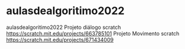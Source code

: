 # aulasdealgoritimo2022
aulasdealgoritimo2022
Projeto diálogo scratch
https://scratch.mit.edu/projects/663785101
Projeto Movimento scratch
https://scratch.mit.edu/projects/671434009
